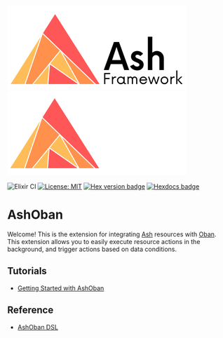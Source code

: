 ![Logo](https://github.com/ash-project/ash/blob/main/logos/cropped-for-header-black-text.png?raw=true#gh-light-mode-only)
![Logo](https://github.com/ash-project/ash/blob/main/logos/cropped-for-header-white-text.png?raw=true#gh-dark-mode-only)

![Elixir CI](https://github.com/ash-project/ash_oban/workflows/CI/badge.svg)
[![License: MIT](https://img.shields.io/badge/License-MIT-yellow.svg)](https://opensource.org/licenses/MIT)
[![Hex version badge](https://img.shields.io/hexpm/v/ash_oban.svg)](https://hex.pm/packages/ash_oban)
[![Hexdocs badge](https://img.shields.io/badge/docs-hexdocs-purple)](https://hexdocs.pm/ash_oban)

# AshOban

Welcome! This is the extension for integrating [Ash](https://hexdocs.pm/ash) resources with [Oban](https://hexdocs.pm/oban). This extension allows you to easily execute resource actions in the background, and trigger actions based on data conditions.

## Tutorials

- [Getting Started with AshOban](documentation/tutorials/getting-started-with-ash-oban.md)

## Reference

- [AshOban DSL](documentation/dsls/DSL-AshOban.md)
